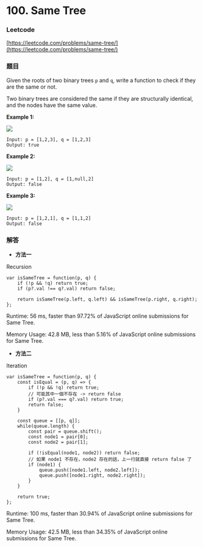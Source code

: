 # 100. Same Tree

### Leetcode

[https://leetcode.com/problems/same-tree/](https://leetcode.com/problems/same-tree/)

### 題目

Given the roots of two binary trees `p` and `q`, write a function to check if they are the same or not.

Two binary trees are considered the same if they are structurally identical, and the nodes have the same value.

&#x20;

**Example 1:**

![](https://assets.leetcode.com/uploads/2020/12/20/ex1.jpg)

```
Input: p = [1,2,3], q = [1,2,3]
Output: true
```

**Example 2:**

![](https://assets.leetcode.com/uploads/2020/12/20/ex2.jpg)

```
Input: p = [1,2], q = [1,null,2]
Output: false
```

**Example 3:**

![](https://assets.leetcode.com/uploads/2020/12/20/ex3.jpg)

```
Input: p = [1,2,1], q = [1,1,2]
Output: false
```

### 解答 <a href="#ti-jie" id="ti-jie"></a>

* **方法一**

Recursion

```
var isSameTree = function(p, q) {
    if (!p && !q) return true;
    if (p?.val !== q?.val) return false;
    
    return isSameTree(p.left, q.left) && isSameTree(p.right, q.right);
};
```

Runtime: 56 ms, faster than 97.72% of JavaScript online submissions for Same Tree.

Memory Usage: 42.8 MB, less than 5.16% of JavaScript online submissions for Same Tree.

* **方法二**

Iteration

```
var isSameTree = function(p, q) {
    const isEqual = (p, q) => {
        if (!p && !q) return true;
        // 可能其中一個不存在 -> return false
        if (p?.val === q?.val) return true;
        return false;
    }
        
    const queue = [[p, q]];
    while(queue.length) {
        const pair = queue.shift();
        const node1 = pair[0];
        const node2 = pair[1];
        
        if (!isEqual(node1, node2)) return false;
        // 如果 node1 不存在，node2 存在的話，上一行就直接 return false 了
        if (node1) {
            queue.push([node1.left, node2.left]);
            queue.push([node1.right, node2.right]);
        }
    }

    return true;
};
```

Runtime: 100 ms, faster than 30.94% of JavaScript online submissions for Same Tree.

Memory Usage: 42.5 MB, less than 34.35% of JavaScript online submissions for Same Tree.
